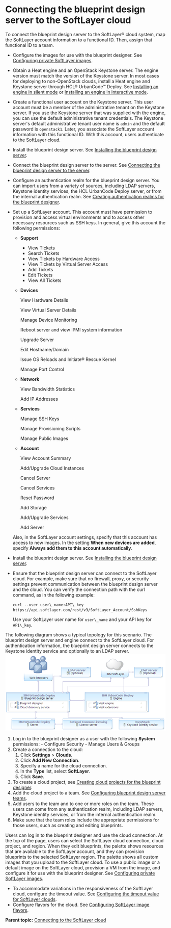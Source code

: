# Connecting the blueprint design server to the SoftLayer cloud

To connect the blueprint design server to the SoftLayer® cloud system, map the SoftLayer account information to a functional ID. Then, assign that functional ID to a team.

-   Configure the images for use with the blueprint designer. See [Configuring private SoftLayer images](cloud_connect_softlayer_images.md).
-   Obtain a Heat engine and an OpenStack Keystone server. The engine version must match the version of the Keystone server. In most cases for deploying to non-OpenStack clouds, install a Heat engine and Keystone server through HCL® UrbanCode™ Deploy. See [Installing an engine in silent mode](../../com.ibm.udeploy.install.doc/topics/install_engine_silent.md) or [Installing an engine in interactive mode](../../com.ibm.udeploy.install.doc/topics/install_engine_interactive.md).
-   Create a functional user account on the Keystone server. This user account must be a member of the administrative tenant on the Keystone server. If you use the Keystone server that was supplied with the engine, you can use the default administrative tenant credentials. The Keystone server's default administrative tenant user name is `admin` and the default password is `openstack1`. Later, you associate the SoftLayer account information with this functional ID. With this account, users authenticate to the SoftLayer cloud.
-   Install the blueprint design server. See [Installing the blueprint design server](../../com.ibm.udeploy.install.doc/topics/install_server_bds.md).
-   Connect the blueprint design server to the server. See [Connecting the blueprint design server to the server](../../com.ibm.udeploy.doc/topics/ucdp_integrate.md#).
-   Configure an authentication realm for the blueprint design server. You can import users from a variety of sources, including LDAP servers, Keystone identity services, the HCL UrbanCode Deploy server, or from the internal authentication realm. See [Creating authentication realms for the blueprint designer](../../com.ibm.udeploy.admin.doc/topics/security_realms_create.md#).
-   Set up a SoftLayer account. This account must have permission to provision and access virtual environments and to access other necessary resources such as SSH keys. In general, give this account the following permissions:

    -   **Support**

        -   View Tickets
        -   Search Tickets
        -   View Tickets by Hardware Access
        -   View Tickets by Virtual Server Access
        -   Add Tickets
        -   Edit Tickets
        -   View All Tickets
    -   **Devices**

        View Hardware Details

        View Virtual Server Details

        Manage Device Monitoring

        Reboot server and view IPMI system information

        Upgrade Server

        Edit Hostname/Domain

        Issue OS Reloads and Initiate® Rescue Kernel

        Manage Port Control

    -   **Network**

        View Bandwidth Statistics

        Add IP Addresses

    -   **Services**

        Manage SSH Keys

        Manage Provisioning Scripts

        Manage Public Images

    -   **Account**

        View Account Summary

        Add/Upgrade Cloud Instances

        Cancel Server

        Cancel Services

        Reset Password

        Add Storage

        Add/Upgrade Services

        Add Server

    Also, in the SoftLayer account settings, specify that this account has access to new images. In the setting **When new devices are added**, specify **Always add them to this account automatically**.

-   Install the blueprint design server. See [Installing the blueprint design server](../../com.ibm.udeploy.install.doc/topics/install_server_bds.md).
-   Ensure that the blueprint design server can connect to the SoftLayer cloud. For example, make sure that no firewall, proxy, or security settings prevent communication between the blueprint design server and the cloud. You can verify the connection path with the curl command, as in the following example:

    ```
    curl --user user\_name:API\_key https://api.softlayer.com/rest/v3/SoftLayer_Account/SshKeys
    ```

    Use your SoftLayer user name for `user\_name` and your API key for `API\_key`.


The following diagram shows a typical topology for this scenario. The blueprint design server and engine connect to the SoftLayer cloud. For authentication information, the blueprint design server connects to the Keystone identity service and optionally to an LDAP server.![A topology that includes the blueprint design server, the engine, SoftLayer, a Keystone server, and an optional LDAP server](../images/cloud_connect_softlayer_a.gif)



1.   Log in to the blueprint designer as a user with the following **System** permissions: 
    -   Configure Security
    -   Manage Users & Groups
2.  Create a connection to the cloud: 
    1.  Click **Settings** \> **Clouds**.
    2.   Click **Add New Connection**. 
    3.  Specify a name for the cloud connection.
    4.  In the **Type** list, select **SoftLayer**. 
    5.  Click **Save**.
3.   To create a cloud project, see [Creating cloud projects for the blueprint designer](security_projects.md). 
4.   Add the cloud project to a team. See [Configuring blueprint design server teams](../../com.ibm.udeploy.admin.doc/topics/security_teams_bds.md#).
5.   Add users to the team and to one or more roles on the team. These users can come from any authentication realm, including LDAP servers, Keystone identity services, or from the internal authentication realm.
6.   Make sure that the team roles include the appropriate permissions for those users, such as creating and editing blueprints. 

Users can log in to the blueprint designer and use the cloud connection. At the top of the page, users can select the SoftLayer cloud connection, cloud project, and region. When they edit blueprints, the palette shows resources that are available to the SoftLayer account, and they can provision blueprints to the selected SoftLayer region. The palette shows all custom images that you upload to the SoftLayer cloud. To use a public image or a default image on the SoftLayer cloud, provision a VM from the image, and configure it for use with the blueprint designer. See [Configuring private SoftLayer images](cloud_connect_softlayer_images.md#).

-   To accommodate variations in the responsiveness of the SoftLayer cloud, configure the timeout value. See [Configuring the timeout value for SoftLayer clouds](softlayer_timeout.md).
-   Configure flavors for the cloud. See [Configuring SoftLayer image flavors](cloud_connect_softlayer_flavors.md).

**Parent topic:** [Connecting to the SoftLayer cloud](../../com.ibm.edt.doc/topics/cloud_connect_softlayer.md)


